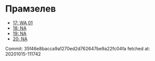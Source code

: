# Прамзелев
- [17: WA 01](17.md)
- [18: NA](18.md)
- [19: NA](19.md)
- [20: NA](20.md)

Commit: 35f46e8bacca9a1270ed2d762647be9a22fc04fa
 fetched at: 20201015-111742
